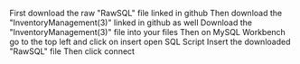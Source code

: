 First download the raw "RawSQL" file linked in github
Then download the "InventoryManagement(3)" linked in github as well
Download the "InventoryManagement(3)" file into your files
Then on MySQL Workbench go to the top left and click on insert open SQL Script
Insert the downloaded "RawSQL" file
Then click connect 
